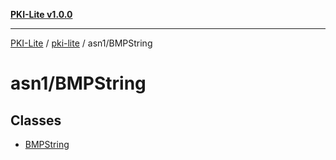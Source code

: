[**PKI-Lite v1.0.0**](../../../README.md)

---

[PKI-Lite](../../../README.md) / [pki-lite](../../README.md) / asn1/BMPString

# asn1/BMPString

## Classes

- [BMPString](classes/BMPString.md)
